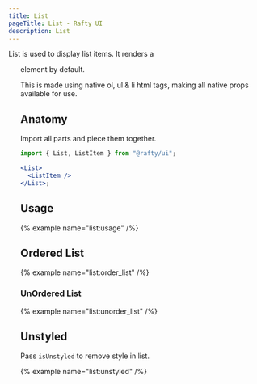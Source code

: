 ```yaml
---
title: List
pageTitle: List - Rafty UI
description: List
---
```


List is used to display list items. It renders a <ul> element by default.

This is made using native ol, ul & li html tags, making all native props available for use.

## Anatomy

Import all parts and piece them together.

```jsx
import { List, ListItem } from "@rafty/ui";

<List>
  <ListItem />
</List>;
```

## Usage

{% example name="list:usage" /%}

## Ordered List

{% example name="list:order_list" /%}

### UnOrdered List

{% example name="list:unorder_list" /%}

## Unstyled

Pass `isUnstyled` to remove style in list.

{% example name="list:unstyled" /%}
